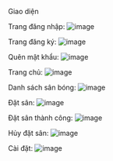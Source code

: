Giao diện

Trang đăng nhập:
![image](https://github.com/user-attachments/assets/72801712-be1f-4879-b2c1-e911911cc114)

Trang đăng ký:
![image](https://github.com/user-attachments/assets/93ae9a2f-8d55-4ca3-ba24-cdb7c713be78)

Quên mật khẩu:
![image](https://github.com/user-attachments/assets/94b0e871-bcfc-45e9-890f-ff9d3634a54e)

Trang chủ:
![image](https://github.com/user-attachments/assets/02bfa806-6667-4882-b828-05577f7fca15)

Danh sách sân bóng:
![image](https://github.com/user-attachments/assets/d5eeda68-41b7-49c0-8b3b-8aceb6d1e130)

Đặt sân:
![image](https://github.com/user-attachments/assets/c158432b-d755-496c-a9aa-67427cbcb860)

Đặt sân thành công:
![image](https://github.com/user-attachments/assets/8971f127-4c20-4e71-a953-b42f71366126)

Hủy đặt sân:
![image](https://github.com/user-attachments/assets/a1677c22-b0f9-4cd8-896b-54541e6f7643)

Cài đặt:
![image](https://github.com/user-attachments/assets/2ebec956-ea58-49ed-93ec-ff30cf8c2931)
